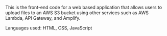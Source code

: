 This is the front-end code for a web based application that allows users to upload files to an AWS S3 bucket using other services such as AWS Lambda, API Gateway, and Amplify.

Languages used:
  HTML, CSS, JavaScript
